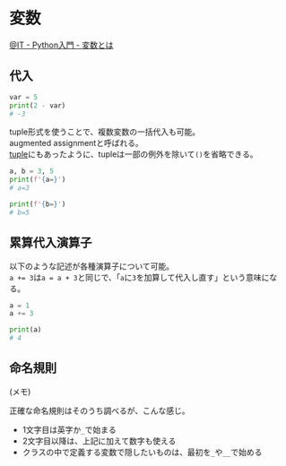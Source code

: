 # 変数

[@IT - Python入門 - 変数とは](https://atmarkit.itmedia.co.jp/ait/articles/1904/12/news028.html)

## 代入

```py
var = 5
print(2 - var)
# -3
```

tuple形式を使うことで、複数変数の一括代入も可能。  
augmented assignmentと呼ばれる。  
[tuple](./1_literal.md#tuple)にもあったように、tupleは一部の例外を除いて`()`を省略できる。

```py
a, b = 3, 5
print(f'{a=}')
# a=3

print(f'{b=}')
# b=5
```

## 累算代入演算子

以下のような記述が各種演算子について可能。  
`a += 3`は`a = a + 3`と同じで、「`a`に`3`を加算して代入し直す」という意味になる。

```py
a = 1
a += 3

print(a)
# 4
```

## 命名規則

(メモ)

正確な命名規則はそのうち調べるが、こんな感じ。

* 1文字目は英字か`_`で始まる
* 2文字目以降は、上記に加えて数字も使える
* クラスの中で定義する変数で隠したいものは、最初を`_`や`__`で始める
